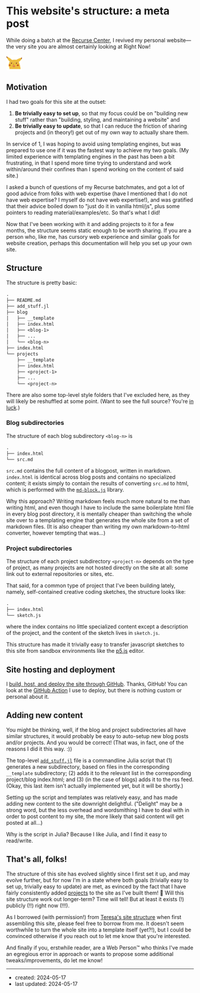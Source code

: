 # This website's structure: a meta post

While doing a batch at the [Recurse Center](https://www.recurse.com/), I revived my personal website—the very site you are almost certainly looking at Right Now!

![surprise-pikachu](/img/emojis/surprise-pikachu.png)

## Motivation

I had two goals for this site at the outset:
1. **Be trivially easy to set up**, so that my focus could be on "building new stuff" rather than "building, styling, and maintaining a website" and
2. **Be trivially easy to update**, so that I can reduce the friction of sharing projects and (in theory!) get out of my own way to actually share them.

In service of 1, I was hoping to avoid using templating engines, but was prepared to use one if it was the fastest way to achieve my two goals. (My limited experience with templating engines in the past has been a bit frustrating, in that I spend more time trying to understand and work within/around their confines than I spend working on the content of said site.)

I asked a bunch of questions of my Recurse batchmates, and got a lot of good advice from folks with web expertise (have I mentioned that I do not have web expertise? I myself do not have web expertise!), and was gratified that their advice boiled down to "just do it in vanilla html/js", plus some pointers to reading material/examples/etc. So that's what I did!

Now that I've been working with it and adding projects to it for a few months, the structure seems static enough to be worth sharing. If you are a person who, like me, has cursory web experience and similar goals for website creation, perhaps this documentation will help you set up your own site.

## Structure

The structure is pretty basic:
```
.
├── README.md
├── add_stuff.jl
├── blog
│   ├── __template
│   ├── index.html
│   ├── <blog-1>
│   ├── ...
│   └── <blog-n>
├── index.html
└── projects
    ├── __template
    ├── index.html
    ├── <project-1>
    ├── ...
    └── <project-n>
```
There are also some top-level style folders that I've excluded here, as they will likely be reshuffled at some point. (Want to see the full source? You're [in luck](https://github.com/hannahilea/hannahilea.github.io/).)

### Blog subdirectories

The structure of each blog subdirectory `<blog-n>` is
```
.
├── index.html
└── src.md
```
`src.md` contains the full content of a blogpost, written in markdown. `index.html` is identical across blog posts and contains no specialized content; it exists simply to contain the results of converting `src.md` to html, which is performed with the [`md-block.js`](https://md-block.verou.me/) library.

Why this approach? Writing markdown feels much more natural to me than writing html, and even though I have to include the same boilerplate html file in every blog post directory, it is mentally cheaper than switching the whole site over to a templating engine that generates the whole site from a set of markdown files. (It is also cheaper than writing my own markdown-to-html converter, however tempting that was...)

### Project subdirectories

The structure of each project subdirectory `<project-n>` depends on the type of project, as many projects are not hosted directly on the site at all: some link out to external repositories or sites, etc.

That said, for a common type of project that I've been building lately, namely, self-contained creative coding sketches, the structure looks like:
```
.
├── index.html
└── sketch.js
```
where the index contains no little specialized content except a description of the project, and the content of the sketch lives in `sketch.js`.

This structure has made it trivially easy to transfer javascript sketches to this site from sandbox environments like the [p5.js](https://editor.p5js.org/) editor.

## Site hosting and deployment

I [build, host, and deploy the site through GitHub](https://pages.github.com/). Thanks, GitHub! You can look at the [GitHub Action](https://github.com/hannahilea/hannahilea.github.io/blob/main/.github/workflows/static.yml) I use to deploy, but there is nothing custom or personal about it.

## Adding new content

You might be thinking, well, if the blog and project subdirectories all have similar structures, it would probably be easy to auto-setup new blog posts and/or projects. And you would be correct! (That was, in fact, one of the reasons I did it this way. :))

The top-level [`add_stuff.jl`](https://github.com/hannahilea/hannahilea.github.io/blob/main/add_stuff.jl) file is a commandline Julia script that (1) generates a new subdirectory, based on files in the corresponding `__template` subdirectory; (2) adds it to the relevant list in the corresponding project/blog index.html; and (3) (in the case of blogs) adds it to the rss feed. (Okay, this last item isn't actually implemented yet, but it will be shortly.)

Setting up the script and templates was relatively easy, and has made adding new content to the site downright delightful. ("Delight" may be a strong word, but the less overhead and wordsmithing I have to deal with in order to post content to my site, the more likely that said content will get posted at all...)

Why is the script in Julia? Because I like Julia, and I find it easy to read/write.

## That's all, folks!

The structure of this site has evolved slightly since I first set it up, and may evolve further, but for now I'm in a state where both goals (trivially easy to set up, trivially easy to update) are met, as evinced by the fact that I have fairly consistently added [projects](/projects) to the site as I've built them! 🎉 Will this site structure work out longer-term? Time will tell! But at least it exists (!) publicly (!!) right now (!!!).

As I borrowed (with permission!) from [Teresa's site structure](../hello-world/) when first assembling this site, please feel free to borrow from me. It doesn't seem worthwhile to turn the whole site into a template itself (yet?!), but I could be convinced otherwise if you reach out to let me know that you're interested.

And finally if you, erstwhile reader, are a Web Person™ who thinks I've made an egregious error in approach or wants to propose some additional tweaks/improvements, do let me know!

---
- created: 2024-05-17
- last updated: 2024-05-17
